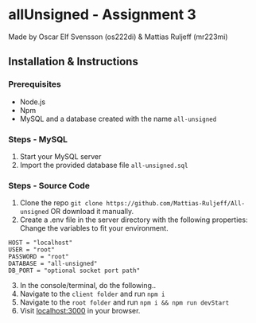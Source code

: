 # allUnsigned - Assignment 3
Made by Oscar Elf Svensson (os222di) & Mattias Ruljeff (mr223mi)

## Installation & Instructions
### Prerequisites
- Node.js
- Npm
- MySQL and a database created with the name `all-unsigned`

### Steps - MySQL
1. Start your MySQL server
2. Import the provided database file `all-unsigned.sql`

### Steps - Source Code
1. Clone the repo `git clone https://github.com/Mattias-Ruljeff/All-unsigned` OR download it manually. 
2. Create a .env file in the server directory with the following properties:  
   Change the variables to fit your environment.
```
HOST = "localhost"
USER = "root"
PASSWORD = "root"
DATABASE = "all-unsigned"
DB_PORT = "optional socket port path"
```
3. In the console/terminal, do the following..
4. Navigate to the `client folder` and run `npm i`
5. Navigate to the `root folder` and run `npm i && npm run devStart`
6. Visit [localhost:3000](http://localhost:3000) in your browser.
